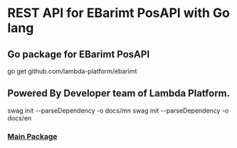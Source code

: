 # REST API for EBarimt PosAPI with Go lang

## Go package for EBarimt PosAPI

go get github.com/lambda-platform/ebarimt

## Powered By Developer team of Lambda Platform.

swag init --parseDependency -o docs/mn
swag init --parseDependency -o docs/en

### [Main Package](https://github.com/lambda-platform/ebarimt)
